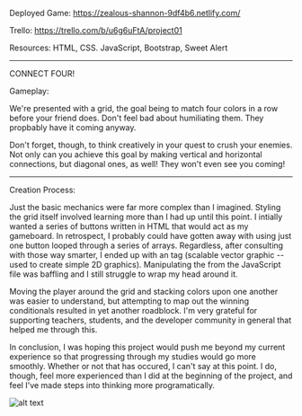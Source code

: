 Deployed Game: https://zealous-shannon-9df4b6.netlify.com/

Trello: https://trello.com/b/u6g6uFtA/project01

Resources: HTML, CSS. JavaScript, Bootstrap, Sweet Alert

______________________________

CONNECT FOUR!

Gameplay:

We're presented with a grid, the goal being to match four colors in a row before your friend does. Don't feel bad about humiliating them. They propbably have it coming anyway.

Don't forget, though, to think creatively in your quest to crush your enemies. Not only can you achieve this goal by making vertical and horizontal connections, but diagonal ones, as well! They won't even see you coming!

_______________________________


Creation Process:

Just the basic mechanics were far more complex than I imagined. Styling the grid itself involved learning more than I had up until this point. I intially wanted a series of buttons written in HTML that would act as my gameboard. In retrospect, I probably could have gotten away with using just one button looped through a series of arrays. Regardless, after consulting with those way smarter, I ended up with an </svg> tag (scalable vector graphic -- used to create simple 2D graphics). Manipulating the </svg> from the JavaScript file was baffling and I still struggle to wrap my head around it.

Moving the player around the grid and stacking colors upon one another was easier to understand, but attempting to map out the winning conditionals resulted in yet another roadblock. I'm very grateful for supporting teachers, students, and the developer community in general that helped me through this. 

In conclusion, I was hoping this project would push me beyond my current experience so that progressing through my studies would go more smoothly. Whether or not that has occured, I can't say at this point. I do, though, feel more experienced than I did at the beginning of the project, and feel I've made steps into thinking more programatically.



![alt text](https://i.imgur.com/FEgjHyJ.jpg)


